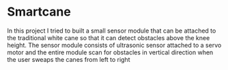 # Smartcane
In this project I tried to built a small sensor module that can be attached to the traditional white cane so that it can detect obstacles above the knee height. The sensor module consists of ultrasonic sensor attached to a servo motor and the entire module scan for obstacles in vertical direction when the user sweaps the canes  from left to right
